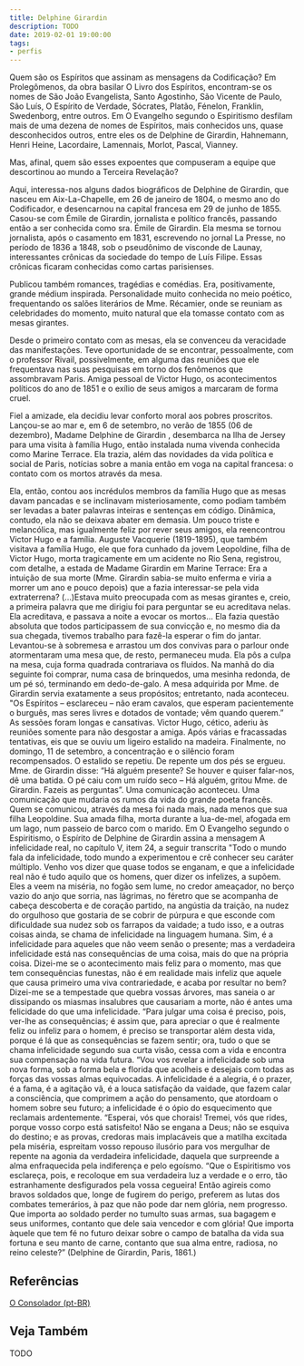 ```yaml
---
title: Delphine Girardin
description: TODO
date: 2019-02-01 19:00:00
tags: 
- perfis
---
```



Quem são os Espíritos que assinam as mensagens da Codificação? Em Prolegômenos, da obra basilar O Livro dos Espíritos, encontram-se os nomes de São João Evangelista, Santo Agostinho, São Vicente de Paulo, São Luís, O Espírito de Verdade, Sócrates, Platão, Fénelon, Franklin, Swedenborg, entre outros.
Em O Evangelho segundo o Espiritismo desfilam mais de uma dezena de nomes de Espíritos, mais conhecidos uns, quase desconhecidos outros, entre eles os de Delphine de Girardin, Hahnemann, Henri Heine, Lacordaire, Lamennais, Morlot, Pascal, Vianney.

Mas, afinal, quem são esses expoentes que compuseram a equipe que descortinou ao mundo a Terceira Revelação?

Aqui, interessa-nos alguns dados biográficos de Delphine de Girardin, que nasceu em Aix-La-Chapelle, em 26 de janeiro de 1804, o mesmo ano do Codificador, e desencarnou na capital francesa em 29 de junho de 1855. Casou-se com Émile de Girardin, jornalista e político francês, passando então a ser conhecida como sra. Émile de Girardin. Ela mesma se tornou jornalista, após o casamento em 1831, escrevendo no jornal La Presse, no período de 1836 a 1848, sob o pseudônimo de visconde de Launay, interessantes crônicas da sociedade do tempo de Luís Filipe. Essas crônicas ficaram conhecidas como cartas parisienses.

Publicou também romances, tragédias e comédias. Era, positivamente, grande médium inspirada. Personalidade muito conhecida no meio poético, frequentando os salões literários de Mme. Récamier, onde se reuniam as celebridades do momento, muito natural que ela tomasse contato com as mesas girantes.

Desde o primeiro contato com as mesas, ela se convenceu da veracidade das manifestações. Teve oportunidade de se encontrar, pessoalmente, com o professor Rivail, possivelmente, em alguma das reuniões que ele frequentava nas suas pesquisas em torno dos fenômenos que assombravam Paris.
Amiga pessoal de Victor Hugo, os acontecimentos políticos do ano de 1851 e o exílio de seus amigos a marcaram de forma cruel.

Fiel a amizade, ela decidiu levar conforto moral aos pobres proscritos. Lançou-se ao mar e, em 6 de setembro, no verão de 1855 (06 de dezembro), Madame Delphine de Girardin , desembarca na Ilha de Jersey para uma visita à família Hugo, então instalada numa vivenda conhecida como Marine Terrace. Ela trazia, além das novidades da vida política e social de Paris, notícias sobre a mania então em voga na capital francesa: o contato com os mortos através da mesa.

Ela, então, contou aos incrédulos membros da família Hugo que as mesas davam pancadas e se inclinavam misteriosamente, como podiam também ser levadas a bater palavras inteiras e sentenças em código. Dinâmica, contudo, ela não se deixava abater em demasia. Um pouco triste e melancólica, mas igualmente feliz por rever seus amigos, ela reencontrou Victor Hugo e a família.
Auguste Vacquerie (1819-1895), que também visitava a família Hugo, ele que fora cunhado da jovem Leopoldine, filha de Victor Hugo, morta tragicamente em um acidente no Rio Sena, registrou, com detalhe, a estada de Madame Girardin em Marine Terrace:
Era a intuição de sua morte (Mme. Girardin sabia-se muito enferma e viria a morrer um ano e pouco depois) que a fazia interessar-se pela vida extraterrena? (...)Estava muito preocupada com as mesas girantes e, creio, a primeira palavra que me dirigiu foi para perguntar se eu acreditava nelas. Ela acreditava, e passava a noite a evocar os mortos... Ela fazia questão absoluta que todos participassem de sua convicção e, no mesmo dia da sua chegada, tivemos trabalho para fazê-la esperar o fim do jantar.  Levantou-se à sobremesa e arrastou um dos convivas para o parlour onde atormentaram uma mesa que, de resto, permaneceu muda. Ela pôs a culpa na mesa, cuja forma quadrada contrariava os fluidos. Na manhã do dia seguinte foi comprar, numa casa de brinquedos, uma mesinha redonda, de um pé só, terminando em dedo-de-galo.
A mesa adquirida por Mme. de Girardin servia exatamente a seus propósitos; entretanto, nada aconteceu. "Os Espíritos – esclareceu – não eram cavalos, que esperam pacientemente o burguês, mas seres livres e dotados de vontade; vêm quando querem.” As sessões foram longas e cansativas. Victor Hugo, cético, aderiu às reuniões somente para não desgostar a amiga.
Após várias e fracassadas tentativas, eis que se ouviu um ligeiro estalido na madeira. Finalmente, no domingo, 11 de setembro, a concentração e o silêncio foram recompensados. O estalido se repetiu. De repente um dos pés se ergueu. Mme. de Girardin disse: “Há alguém presente? Se houver e quiser falar-nos, dê uma batida. O pé caiu com um ruído seco – Há alguém, gritou Mme. de Girardin. Fazeis as perguntas”.
Uma comunicação aconteceu. Uma comunicação que mudaria os rumos da vida do grande poeta francês. Quem se comunicou, através da mesa foi nada mais, nada menos que sua filha Leopoldine. Sua amada filha, morta durante a lua-de-mel, afogada em um lago, num passeio de barco com o marido.
Em O Evangelho segundo o Espiritismo, o Espírito de Delphine de Girardin assina a mensagem A infelicidade real, no capítulo V, item 24, a seguir transcrita
"Todo o mundo fala da infelicidade, todo mundo a experimentou e crê conhecer seu caráter múltiplo. Venho vos dizer que quase todos se enganam, e que a infelicidade real não é tudo aquilo que os homens, quer dizer os infelizes, a supõem. Eles a veem na miséria, no fogão sem lume, no credor ameaçador, no berço vazio do anjo que sorria, nas lágrimas, no féretro que se acompanha de cabeça descoberta e de coração partido, na angústia da traição, na nudez do orgulhoso que gostaria de se cobrir de púrpura e que esconde com dificuldade sua nudez sob os farrapos da vaidade; a tudo isso, e a outras coisas ainda, se chama de infelicidade na linguagem humana. Sim, é a infelicidade para aqueles que não veem senão o presente; mas a verdadeira infelicidade está nas consequências de uma coisa, mais do que na própria coisa. Dizei-me se o acontecimento mais feliz para o momento, mas que tem consequências funestas, não é em realidade mais infeliz que aquele que causa primeiro uma viva contrariedade, e acaba por resultar no bem? Dizei-me se a tempestade que quebra vossas árvores, mas saneia o ar dissipando os miasmas insalubres que causariam a morte, não é antes uma felicidade do que uma infelicidade.
“Para julgar uma coisa é preciso, pois, ver-lhe as consequências; é assim que, para apreciar o que é realmente feliz ou infeliz para o homem, é preciso se transportar além desta vida, porque é lá que as consequências se fazem sentir; ora, tudo o que se chama infelicidade segundo sua curta visão, cessa com a vida e encontra sua compensação na vida futura.
“Vou vos revelar a infelicidade sob uma nova forma, sob a forma bela e florida que acolheis e desejais com todas as forças das vossas almas equivocadas. A infelicidade é a alegria, é o prazer, é a fama, é a agitação vã, é a louca satisfação da vaidade, que fazem calar a consciência, que comprimem a ação do pensamento, que atordoam o homem sobre seu futuro; a infelicidade é o ópio do esquecimento que reclamais ardentemente.
“Esperai, vós que chorais! Tremei, vós que rides, porque vosso corpo está satisfeito! Não se engana a Deus; não se esquiva do destino; e as provas, credoras mais implacáveis que a matilha excitada pela miséria, espreitam vosso repouso ilusório para vos mergulhar de repente na agonia da verdadeira infelicidade, daquela que surpreende a alma enfraquecida pela indiferença e pelo egoísmo.
“Que o Espiritismo vos esclareça, pois, e recoloque em sua verdadeira luz a verdade e o erro, tão estranhamente desfigurados pela vossa cegueira! Então agireis como bravos soldados que, longe de fugirem do perigo, preferem as lutas dos combates temerários, à paz que não pode dar nem glória, nem progresso. Que importa ao soldado perder no tumulto suas armas, sua bagagem e seus uniformes, contanto que dele saia vencedor e com glória! Que importa àquele que tem fé no futuro deixar sobre o campo de batalha da vida sua fortuna e seu manto de carne, contanto que sua alma entre, radiosa, no reino celeste?” (Delphine de Girardin, Paris, 1861.)

## Referências
[O Consolador (pt-BR)](http://www.oconsolador.com.br/linkfixo/biografias/delphine.html)

## Veja Também
TODO


